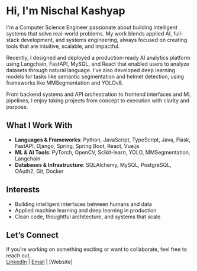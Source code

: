 # Hi, I'm Nischal Kashyap

I'm a Computer Science Engineer passionate about building intelligent systems that solve real-world problems. My work blends applied AI, full-stack development, and systems engineering, always focused on creating tools that are intuitive, scalable, and impactful.

Recently, I designed and deployed a production-ready AI analytics platform using Langchain, FastAPI, MySQL, and React that enabled users to analyze datasets through natural language. I’ve also developed deep learning models for tasks like semantic segmentation and helmet detection, using frameworks like MMSegmentation and YOLOv8.

From backend systems and API orchestration to frontend interfaces and ML pipelines, I enjoy taking projects from concept to execution with clarity and purpose.

## What I Work With

- **Languages & Frameworks**: Python, JavaScript, TypeScript, Java, Flask, FastAPI, Django, Spring, Spring Boot, React, Vue.js
- **ML & AI Tools**: PyTorch, OpenCV, Scikit-learn, YOLO, MMSegmentation, Langchain  
- **Databases & Infrastructure**: SQLAlchemy, MySQL, PostgreSQL, OAuth2, Git, Docker

## Interests

- Building intelligent interfaces between humans and data  
- Applied machine learning and deep learning in production  
- Clean code, thoughtful architecture, and systems that scale

## Let’s Connect

If you're working on something exciting or want to collaborate, feel free to reach out.  
[LinkedIn](https://www.linkedin.com/in/nischalkashyap56) | [Email](mailto:nischalkashyap56@gmail.com) | [Website]

<!--
**nischalkashyap56/nischalkashyap56** is a ✨ _special_ ✨ repository because its `README.md` (this file) appears on your GitHub profile.

Here are some ideas to get you started:

- 🔭 I’m currently working on ...
- 🌱 I’m currently learning ...
- 👯 I’m looking to collaborate on ...
- 🤔 I’m looking for help with ...
- 💬 Ask me about ...
- 📫 How to reach me: ...
- 😄 Pronouns: ...
- ⚡ Fun fact: ...
-->
